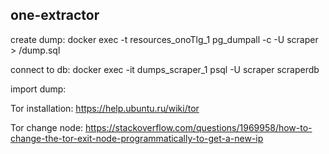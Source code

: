 ## one-extractor

create dump:
docker exec -t resources_onoTlg_1 pg_dumpall -c -U scraper > /dump.sql

connect to db:
docker exec -it dumps_scraper_1 psql -U scraper scraperdb

import dump:


Tor installation:
https://help.ubuntu.ru/wiki/tor

Tor change node:
https://stackoverflow.com/questions/1969958/how-to-change-the-tor-exit-node-programmatically-to-get-a-new-ip